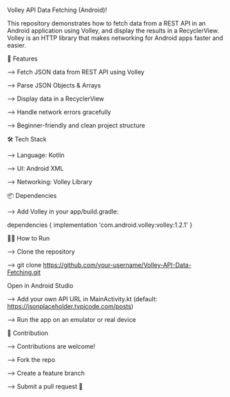 Volley API Data Fetching (Android)!

This repository demonstrates how to fetch data from a REST API in an Android application using Volley, and display the results in a RecyclerView.
Volley is an HTTP library that makes networking for Android apps faster and easier.

🚀 Features

--> Fetch JSON data from REST API using Volley

--> Parse JSON Objects & Arrays

--> Display data in a RecyclerView

--> Handle network errors gracefully

--> Beginner-friendly and clean project structure


🛠️ Tech Stack

--> Language: Kotlin

--> UI: Android XML

--> Networking: Volley Library

📦 Dependencies

--> Add Volley in your app/build.gradle:

dependencies {
    implementation 'com.android.volley:volley:1.2.1'
}

🧑‍💻 How to Run

--> Clone the repository

--> git clone https://github.com/your-username/Volley-API-Data-Fetching.git


Open in Android Studio

--> Add your own API URL in MainActivity.kt (default: https://jsonplaceholder.typicode.com/posts)

--> Run the app on an emulator or real device

🤝 Contribution

--> Contributions are welcome!

--> Fork the repo

--> Create a feature branch

--> Submit a pull request 🚀
